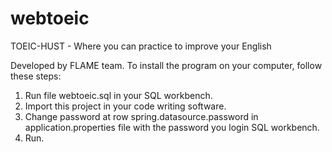 # webtoeic
TOEIC-HUST - Where you can practice to improve your English

Developed by FLAME team.
To install the program on your computer, follow these steps:
1. Run file webtoeic.sql in your SQL workbench.
2. Import this project in your code writing software.
3. Change password at row spring.datasource.password in application.properties file with the password you login SQL workbench.
4. Run.

